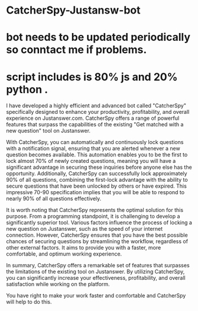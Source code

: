 # CatcherSpy-Justansw-bot
# bot needs to be updated periodically so conntact me if problems.  
# script includes is 80% js and 20% python . 
I have developed a highly efficient and advanced bot called "CatcherSpy" specifically designed to enhance your productivity, profitability, and overall experience on Justanswer.com. CatcherSpy offers a range of powerful features that surpass the capabilities of the existing "Get matched with a new question" tool on Justanswer.

With CatcherSpy, you can automatically and continuously lock questions with a notification signal, ensuring that you are alerted whenever a new question becomes available. This automation enables you to be the first to lock almost 70% of newly created questions, meaning you will have a significant advantage in securing these inquiries before anyone else has the opportunity. Additionally, CatcherSpy can successfully lock approximately 90% of all questions, combining the first-lock advantage with the ability to secure questions that have been unlocked by others or have expired. This impressive 70-90 specification implies that you will be able to respond to nearly 90% of all questions effectively.

It is worth noting that CatcherSpy represents the optimal solution for this purpose. From a programming standpoint, it is challenging to develop a significantly superior tool. Various factors influence the process of locking a new question on Justanswer, such as the speed of your internet connection. However, CatcherSpy ensures that you have the best possible chances of securing questions by streamlining the workflow, regardless of other external factors. It aims to provide you with a faster, more comfortable, and optimum working experience.

In summary, CatcherSpy offers a remarkable set of features that surpasses the limitations of the existing tool on Justanswer. By utilizing CatcherSpy, you can significantly increase your effectiveness, profitability, and overall satisfaction while working on the platform.

You have right to make your work faster and comfortable and CatcherSpy will help to do this.
